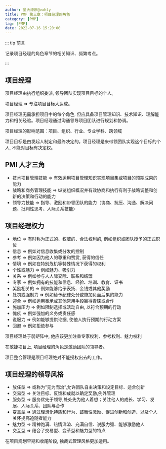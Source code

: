 ```yaml
---
author: 星火燎原@vxhly
title: PMP 第三章：项目经理的角色
category: [PMP]
tag: [PMP]
date: 2022-07-16 15:20:00
---
```


::: tip 前言

记录项目经理的角色章节的相关知识、频繁考点。

:::

<!-- more -->

## 项目经理

项目经理由执行组织委派, 领导团队实现项目目标的个人。

项目经理 => 专注项目目标大达成。

项目经理无需承担项目中的每个角色, 但应具备项目管理知识、技术知识、理解能力和相关经验。项目经理通过沟通领导项目团队进行规划和协调。

项目经理的影响范围：项目、组织、行业、专业学科、跨领域

项目目标是由发起人制定和最终决定的。项目经理是来带领团队实现这个目标的个人, 不能对目标有决定权。

## PMI 人才三角

- 技术项目管理技能 => 有效运用项目管理知识实现项目集或项目的预期成果的能力
- 战略和商务管理技能 => 纵览组织概况并有效协商和执行有利于战略调整和创新的决策和行动的能力
- 领导力技能 => 指导、激励和带领团队的能力（协商、抗压、沟通、解决问题、批判性思考、人际关系技能）

## 项目经理权力

- 地位 => 有时称为正式的、权威的、合法权利的, 例如组织或团队授予的正式职位
- 信息 => 例如对信息收集或分发的控制
- 参考 => 例如因为他人的尊重和赞赏, 获得的信任
- 情境 => 例如在特别危机等特殊情况下获得的权利
- 个性或魅力 => 例如魅力、吸引力
- 关系 => 例如参与人人际交际、联系和结盟
- 专家 => 例如拥有的技能和信息、经验、培训、教育、证书
- 奖励相关的 => 例如能够给予表扬、金钱或其他奖励
- 处罚或强制力 => 例如给予纪律处分或施加负面后果的能力
- 迎合 => 例如运用奉承或其他常用手段赢得青睐或合作
- 施加压力 => 例如限制选择或活动自由, 以符合预期的行动
- 愧疚 => 例如强加的义务或责任感
- 说服力 => 例如能够提供论据, 使他人执行预期的行动方案
- 回避 => 例如拒绝参与

项目经理处于弱矩阵中, 他应该更加注重专家权利、参考权利、魅力权利

在敏捷项目上, 项目经理的角色是激励团队的领导者。

项目整合管理是项目经理绝对不能授权出去的工作。

## 项目经理的领导风格

- 放任型 => 或称为“无为而治”,允许团队自主决策和设定目标、适合创新
- 交易型 => 关注目标、反馈和成就以确定奖励,例外管理
- 服务型 => 服务优先于领导,处处先为他人着想；关注他人的成长、学习、发展、人际关系、团队与合作
- 变革型 => 通过理想化特质和行为、鼓舞性激励、促进创新和创造、以及个人关怀提高追随者能力
- 魅力型 => 精神饱满、热情洋溢、充满自信、说服力强、能够激励他人
- 交互型 => 结合了交易型、变革型和魅力型的特点

在项目规划早期和收尾阶段, 独裁式管理风格更加适用。
